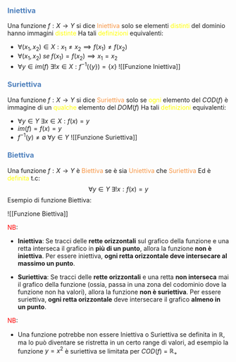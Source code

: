 ### <font color="#4f81bd">Iniettiva</font>
Una funzione $f: X\to Y$ si dice <font color="#f79646">Iniettiva</font> solo se elementi <font color="#ffff00">distinti</font> del dominio hanno immagini <font color="#ffff00">distinte</font>
Ha tali <font color="#ffff00">definizioni</font> equivalenti:
- $\forall( x_{1},x_{2}) \in X: x_{1}\neq x_{2} \implies f(x_{1})\neq f(x_{2})$
- $\forall(x_{1},x_{2})\; se \; f(x_{1})=f(x_{2}) \implies x_{1} =x_{2}$
- $\forall y\in im(f)\;\exists! x \in X: f^{-1}(\{y\})=\{x\}$
![[Funzione Iniettiva]]
### <font color="#4f81bd">Suriettiva</font>
Una funzione $f:X\to Y$ si dice <font color="#f79646">Suriettiva</font> solo se <font color="#ffff00">ogni</font> elemento del $COD(f)$ è immagine di un <font color="#ffff00">qualche</font> elemento del $DOM(f)$
Ha tali <font color="#ffff00">definizioni</font> equivalenti:
- $\forall  y\in Y \;\exists x\in X:f(x)=y$
- $im(f)=f(x)=y$
- $f^{-1}({y}) \neq \emptyset \; \forall y\in Y$
![[Funzione Suriettiva]]

### <font color="#4f81bd">Biettiva</font>
Una funzione $f:X\to Y$ è <font color="#f79646">Biettiva</font> se è sia <font color="#f79646">Uniettiva</font> che <font color="#f79646">Suriettiva</font>
Ed è <font color="#ffff00">definita</font> t.c:
$$\forall y\in Y\;\exists! x:f(x)=y$$
Esempio di funzione Biettiva:

![[Funzione Biettiva]]


<font color="#ff0000">NB</font>: 
- **Iniettiva**: Se tracci delle **rette orizzontali** sul grafico della funzione e una retta interseca il grafico in **più di un punto**, allora la funzione **non è iniettiva**. Per essere iniettiva, **ogni retta orizzontale deve intersecare al massimo un punto**.

- **Suriettiva**: Se tracci delle **rette orizzontali** e una retta **non interseca** mai il grafico della funzione (ossia, passa in una zona del codominio dove la funzione non ha valori), allora la funzione **non è suriettiva**. Per essere suriettiva, **ogni retta orizzontale** deve intersecare il grafico **almeno in un punto**.

<font color="#ff0000">NB</font>:
- Una funzione potrebbe non essere Iniettiva o Suriettiva se definita in $\mathbb{R}$, ma lo può diventare se ristretta in un certo range di valori, ad esempio la funzione $y=x^2$ è suriettiva se limitata per
	$COD(f)$ = $\mathbb{R_{+}}$ 